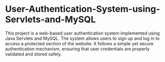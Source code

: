 # User-Authentication-System-using-Servlets-and-MySQL
This project is a web-based user authentication system implemented using Java Servlets and MySQL. The system allows users to sign up and log in to access a protected section of the website. It follows a simple yet secure authentication mechanism, ensuring that user credentials are properly validated and stored safely.
